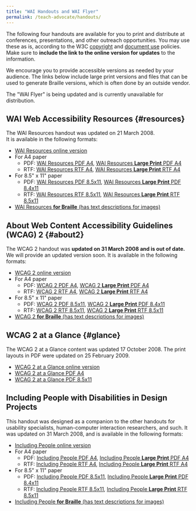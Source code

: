 ```yaml
---
title: "WAI Handouts and WAI Flyer"
permalink: /teach-advocate/handouts/
---
```


The following four handouts are available for you to print and
distribute at conferences, presentations, and other outreach
opportunities. You may use these as is, according to the W3C
[copyright](http://www.w3.org/Consortium/Legal/ipr-notice.html#Copyright)
and [document
use](http://www.w3.org/Consortium/Legal/copyright-documents.html)
policies. Make sure to **include the link to the online version for
updates** to the information.

We encourage you to provide accessible versions as needed by your
audience. The links below include large print versions and files that
can be used to generate Braille versions, which is often done by an
outside vendor.

The "WAI Flyer" is being updated and is currently unavailable for
distribution.

WAI Web Accessibility Resources {#resources}
---------------------------------------------

The WAI Resources handout was updated on 21 March 2008.<br>
It is available in the following formats:

-   [WAI Resources online version](handout2007a)
-   For A4 paper
    -   PDF: [WAI Resources PDF A4](handout2007a-a4.pdf), [WAI Resources
        **Large Print** PDF A4](handout2007aLARGE-a4.pdf)
    -   RTF: [WAI Resources RTF A4](handout2007a.rtf), [WAI Resources
        **Large Print** RTF A4](handout2007aLARGE.rtf)
-   For 8.5" x 11" paper
    -   PDF: [WAI Resources PDF 8.5x11](handout2007a.pdf), [WAI
        Resources **Large Print** PDF 8.4x11](handout2007aLARGE.pdf)
    -   RTF: [WAI Resources RTF 8.5x11](handout2007a.rtf), [WAI
        Resources **Large Print** RTF 8.5x11](handout2007aLARGE.rtf)
-   [WAI Resources **for Braille** (has text descriptions for
    images)](handout2007a-forBraille.rtf)

About Web Content Accessibility Guidelines (WCAG) 2 {#about2}
--------------------------------------------------------------

The WCAG 2 handout was **updated on 31 March 2008 and is out of date.**
We will provide an updated version soon. It is available in the
following formats:

-   [WCAG 2 online version](handout2007b)
-   For A4 paper
    -   PDF: [WCAG 2 PDF A4](handout2007b-a4.pdf), [WCAG 2 **Large
        Print** PDF A4](handout2007bLARGE-a4.pdf)
    -   RTF: [WCAG 2 RTF A4](handout2007b.rtf), [WCAG 2 **Large Print**
        RTF A4](handout2007bLARGE.rtf)
-   For 8.5" x 11" paper
    -   PDF: [WCAG 2 PDF 8.5x11](handout2007b.pdf), [WCAG 2 **Large
        Print** PDF 8.4x11](handout2007bLARGE.pdf)
    -   RTF: [WCAG 2 RTF 8.5x11](handout2007b.rtf), [WCAG 2 **Large
        Print** RTF 8.5x11](handout2007bLARGE.rtf)
-   [WCAG 2 **for Braille** (has text descriptions for
    images)](handout2007b-forBraille.rtf)

WCAG 2 at a Glance {#glance}
-----------------------------

The WCAG 2 at a Glance content was updated 17 October 2008. The print
layouts in PDF were updated on 25 February 2009.

-   [WCAG 2 at a Glance online
    version](http://www.w3.org/WAI/WCAG20/glance/)
-   [WCAG 2 at a Glance PDF
    A4](http://www.w3.org/WAI/WCAG20/glance/WCAG2-at-a-Glance-a4.pdf)
-   [WCAG 2 at a Glance PDF
    8.5x11](http://www.w3.org/WAI/WCAG20/glance/WCAG2-at-a-Glance.pdf)

Including People with Disabilities in Design Projects
--------------------------------------------------------------

This handout was designed as a companion to the other handouts for
usability specialists, human-computer interaction researchers, and such.
It was updated on 31 March 2008, and is available in the following
formats:

-   [Including People online version](handout2007c)
-   For A4 paper
    -   PDF: [Including People PDF A4](handout2007c-a4.pdf), [Including
        People **Large Print** PDF A4](handout2007cLARGE-a4.pdf)
    -   RTF: [Including People RTF A4](handout2007c.rtf), [Including
        People **Large Print** RTF A4](handout2007cLARGE.rtf)
-   For 8.5" x 11" paper
    -   PDF: [Including People PDF 8.5x11](handout2007c.pdf), [Including
        People **Large Print** PDF 8.4x11](handout2007cLARGE.pdf)
    -   RTF: [Including People RTF 8.5x11](handout2007c.rtf), [Including
        People **Large Print** RTF 8.5x11](handout2007cLARGE.rtf)
-   [Including People **for Braille** (has text descriptions for
    images)](handout2007c-forBraille.rtf)